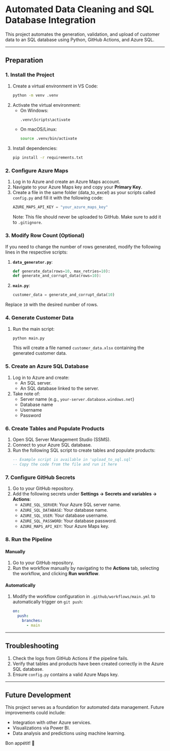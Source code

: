 
# Automated Data Cleaning and SQL Database Integration

This project automates the generation, validation, and upload of customer data to an SQL database using Python, GitHub Actions, and Azure SQL.

---

## **Preparation**

### **1. Install the Project**
1. Create a virtual environment in VS Code:
   ```bash
   python -m venv .venv
   ```
2. Activate the virtual environment:
   - On Windows:
     ```bash
     .venv\Scripts\activate
     ```
   - On macOS/Linux:
     ```bash
     source .venv/bin/activate
     ```
3. Install dependencies:
   ```bash
   pip install -r requirements.txt
   ```

### **2. Configure Azure Maps**
1. Log in to Azure and create an Azure Maps account.
2. Navigate to your Azure Maps key and copy your **Primary Key**.
3. Create a file in the same folder (data_to_excel) as your scripts called `config.py` and fill it with the following code:
   ```python
   AZURE_MAPS_API_KEY = "your_azure_maps_key"
   ```
   Note: This file should never be uploaded to GitHub. Make sure to add it to `.gitignore`.

### **3. Modify Row Count (Optional)**
If you need to change the number of rows generated, modify the following lines in the respective scripts:
1. **`data_generator.py`**:
   ```python
   def generate_data(rows=10, max_retries=10):
   def generate_and_corrupt_data(rows=10):
   ```
2. **`main.py`**:
   ```python
   customer_data = generate_and_corrupt_data(10)
   ```
Replace `10` with the desired number of rows.

### **4. Generate Customer Data**
1. Run the main script:
   ```bash
   python main.py
   ```
   This will create a file named `customer_data.xlsx` containing the generated customer data.

### **5. Create an Azure SQL Database**
1. Log in to Azure and create:
   - An SQL server.
   - An SQL database linked to the server.
2. Take note of:
   - Server name (e.g., `your-server.database.windows.net`)
   - Database name
   - Username
   - Password

### **6. Create Tables and Populate Products**
1. Open SQL Server Management Studio (SSMS).
2. Connect to your Azure SQL database.
3. Run the following SQL script to create tables and populate products:
   ```sql
   -- Example script is available in 'upload_to_sql.sql'
   -- Copy the code from the file and run it here
   ```

### **7. Configure GitHub Secrets**
1. Go to your GitHub repository.
2. Add the following secrets under **Settings -> Secrets and variables -> Actions**:
   - `AZURE_SQL_SERVER`: Your Azure SQL server name.
   - `AZURE_SQL_DATABASE`: Your database name.
   - `AZURE_SQL_USER`: Your database username.
   - `AZURE_SQL_PASSWORD`: Your database password.
   - `AZURE_MAPS_API_KEY`: Your Azure Maps key.

### **8. Run the Pipeline**
#### Manually
1. Go to your GitHub repository.
2. Run the workflow manually by navigating to the **Actions** tab, selecting the workflow, and clicking **Run workflow**.

#### Automatically
1. Modify the workflow configuration in `.github/workflows/main.yml` to automatically trigger on `git push`:
   ```yaml
   on:
     push:
       branches:
         - main
   ```

---

## **Troubleshooting**
1. Check the logs from GitHub Actions if the pipeline fails.
2. Verify that tables and products have been created correctly in the Azure SQL database.
3. Ensure `config.py` contains a valid Azure Maps key.

---

## **Future Development**
This project serves as a foundation for automated data management. Future improvements could include:
- Integration with other Azure services.
- Visualizations via Power BI.
- Data analysis and predictions using machine learning.

Bon appétit! 🚀
